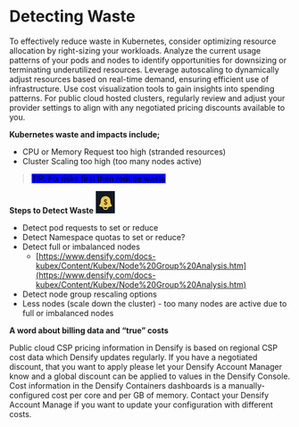 # Detecting Waste

To effectively reduce waste in Kubernetes, consider optimizing resource allocation by right-sizing your workloads. Analyze the current usage patterns of your pods and nodes to identify opportunities for downsizing or terminating underutilized resources. Leverage autoscaling to dynamically adjust resources based on real-time demand, ensuring efficient use of infrastructure. Use cost visualization tools to gain insights into spending patterns. For public cloud hosted clusters, regularly review and adjust your provider settings to align with any negotiated pricing discounts available to you.

**Kubernetes waste and impacts include;**

* CPU or Memory Request too high (stranded resources)
* Cluster Scaling too high (too many nodes active)

> <mark style="background-color:blue;">TIP: Fix risks first then reduce waste</mark>

**Steps to Detect Waste** ![](<../.gitbook/assets/image (1) (1) (1).png>)

* Detect pod requests to set or reduce
* Detect Namespace quotas to set or reduce?
* Detect full or imbalanced nodes
  * [https://www.densify.com/docs-kubex/Content/Kubex/Node%20Group%20Analysis.htm](https://www.densify.com/docs-kubex/Content/Kubex/Node%20Group%20Analysis.htm)
* Detect node group rescaling options&#x20;
* Less nodes (scale down the cluster) - too many nodes are active due to full or imbalanced nodes



**A word about billing data and “true” costs**&#x20;

Public cloud CSP pricing information in Densify is based on regional CSP cost data which Densify updates regularly. If you have a negotiated discount, that you want to apply please let your Densify Account Manager know and a global discount can be applied to values in the Densify Console. Cost information in the Densify Containers dashboards is a manually-configured cost per core and per GB of memory. Contact your Densify Account Manage if you want to update your configuration with different costs.
